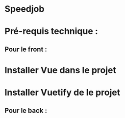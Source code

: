 # Speedjob

# Pré-requis technique : 

## Pour le front :  

# Installer Vue dans le projet  
# Installer Vuetify de le projet  

## Pour le back : 


